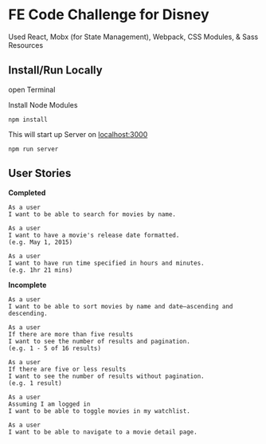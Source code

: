 FE Code Challenge for Disney
============================================

Used React, Mobx (for State Management), Webpack, CSS Modules, & Sass Resources

Install/Run Locally
-------------------
open Terminal

Install Node Modules

```npm install```

This will start up Server on [localhost:3000](http://localhost:3000)

```npm run server```

User Stories
------------

__Completed__

```
As a user
I want to be able to search for movies by name.

As a user
I want to have a movie's release date formatted.
(e.g. May 1, 2015)

As a user
I want to have run time specified in hours and minutes.
(e.g. 1hr 21 mins)
```

__Incomplete__

```
As a user
I want to be able to sort movies by name and date—ascending and descending.

As a user
If there are more than five results
I want to see the number of results and pagination.
(e.g. 1 - 5 of 16 results)

As a user
If there are five or less results
I want to see the number of results without pagination.
(e.g. 1 result)

As a user
Assuming I am logged in
I want to be able to toggle movies in my watchlist.

As a user
I want to be able to navigate to a movie detail page.
```